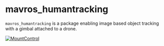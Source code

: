 # mavros_humantracking

`mavros_humantracking` is a package enabling image based object tracking with a gimbal attached to a drone. 

[![MountControl](https://img.youtube.com/vi/0EvwGZz84ao/0.jpg)](https://youtu.be/0EvwGZz84ao "MountControl")

